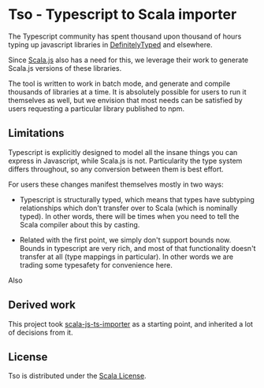 # Tso - Typescript to Scala importer

The Typescript community has spent thousand upon thousand of hours typing up 
 javascript libraries in [DefinitelyTyped](http://definitelytyped.org/) and elsewhere.
 
Since [Scala.js](http://www.scala-js.org/) also has a need for this, we leverage their
 work to generate Scala.js versions of these libraries.   

The tool is written to work in batch mode, and generate and compile thousands of libraries
 at a time. It is absolutely possible for users to run it themselves as well, but we envision
 that most needs can be satisfied by users requesting a particular library published to npm.   

## Limitations

Typescript is explicitly designed to model all the insane things you can express in
 Javascript, while Scala.js is not. Particularity the type system differs throughout,
 so any conversion between them is best effort.
 
For users these changes manifest themselves mostly in two ways:

- Typescript is structurally typed, which means that types have subtyping relationships which
 don't transfer over to Scala (which is nominally typed). In other words, there
 will be times when you need to tell the Scala compiler about this by casting.
 
- Related with the first point, we simply don't support bounds now. Bounds in typescript
 are very rich, and most of that functionality doesn't transfer at all (type mappings in particular).
 In other words we are trading some typesafety for convenience here.

Also   

## Derived work

This project took [scala-js-ts-importer](http://github.com/sjrd/scala-js-ts-importer/) as a starting point,
and inherited a lot of decisions from it.

## License

Tso is distributed under the [Scala License](http://www.scala-lang.org/license.html).
